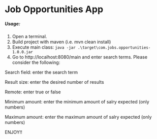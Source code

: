 # Job Opportunities App
##### _Usage:_
1. Open a terminal.
2. Build project with maven (i.e. mvn clean install)
3. Execute main class:
  `java -jar .\target\com.jobs.opportunities-1.0.0.jar`
4. Go to http://localhost:8080/main and enter search terms. Please consider the following:

Search field: enter the search term

Result size: enter the desired number of results

Remote: enter true or false

Minimum amount: enter the minimum amount of salry expected (only numbers) 

Maximum amount: enter the maximum amount of salry expected (only numbers)

ENJOY!!